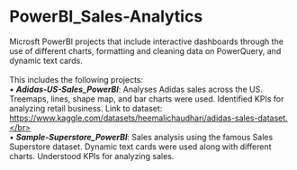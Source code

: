 # PowerBI_Sales-Analytics
Microsft PowerBI projects that include interactive dashboards through the use of different charts, formatting and cleaning data on PowerQuery, and dynamic text cards.</br>
</br> This includes the following projects:</br>
• ***Adidas-US-Sales_PowerBI***: Analyses Adidas sales across the US. Treemaps, lines, shape map, and bar charts were used. Identified KPIs for analyzing retail business. Link to dataset: https://www.kaggle.com/datasets/heemalichaudhari/adidas-sales-dataset.</br></br>
• ***Sample-Superstore_PowerBI***: Sales analysis using the famous Sales Superstore dataset. Dynamic text cards were used along with different charts. Understood KPIs for analyzing sales.</br></br>
